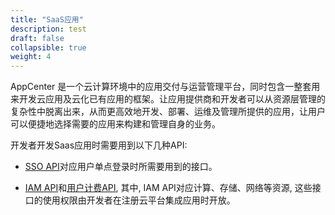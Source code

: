 ```yaml
---
title: "SaaS应用"
description: test
draft: false
collapsible: true
weight: 4
---
```


AppCenter 是一个云计算环境中的应用交付与运营管理平台，同时包含一整套用来开发云应用及云化已有应用的框架。让应用提供商和开发者可以从资源层管理的复杂性中脱离出来，从而更高效地开发、部署、运维及管理所提供的应用，让用户可以便捷地选择需要的应用来构建和管理自身的业务。

开发者开发Saas应用时需要用到以下几种API:

- [SSO API](account_api/)对应用户单点登录时所需要用到的接口。

- [IAM API](../../../../../authorization/iam/faq/supported_services/)和[用户计费API](new_billing_api/), 其中, IAM API对应计算、存储、网络等资源, 这些接口的使用权限由开发者在注册云平台集成应用时开放。



